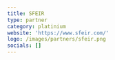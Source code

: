 ```yaml
---
title: SFEIR
type: partner
category: platinium
website: 'https://www.sfeir.com/'
logo: /images/partners/sfeir.png
socials: []
---
```

